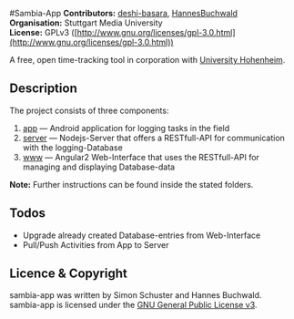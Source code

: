 #Sambia-App
**Contributors:** [deshi-basara](https://github.com/deshi-basara), [HannesBuchwald](https://github.com/HannesBuchwald)  
**Organisation:** Stuttgart Media University  
**License:** GPLv3 ([http://www.gnu.org/licenses/gpl-3.0.html](http://www.gnu.org/licenses/gpl-3.0.html))

A free, open time-tracking tool in corporation with [University Hohenheim](https://www.uni-hohenheim.de/english).

## Description
The project consists of three components:

1. [app](app) — Android application for logging tasks in the field
2. [server](server) — Nodejs-Server that offers a RESTfull-API for communication with the logging-Database
3. [www](www) — Angular2 Web-Interface that uses the RESTfull-API for managing and displaying Database-data

**Note:** Further instructions can be found inside the stated folders.

## Todos

* Upgrade already created Database-entries from Web-Interface
* Pull/Push Activities from App to Server

## Licence & Copyright

sambia-app was written by Simon Schuster and Hannes Buchwald.  
sambia-app is licensed under the [GNU General Public License v3](http://www.gnu.org/licenses/gpl-3.0).
